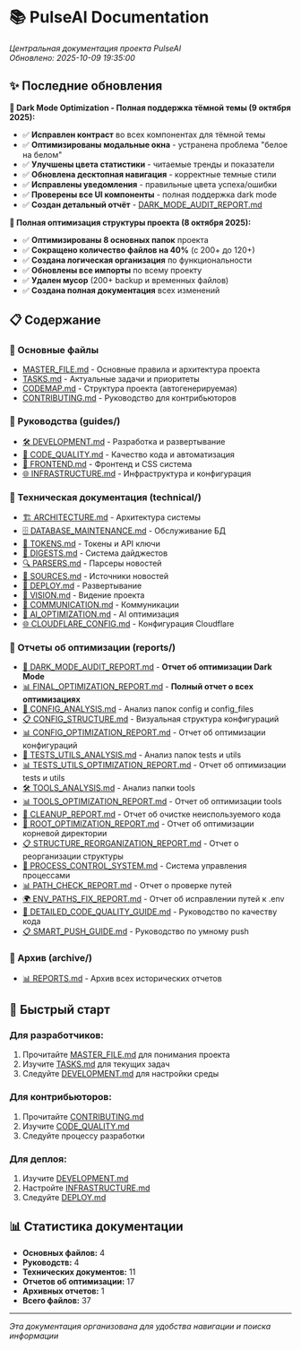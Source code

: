 # 📚 PulseAI Documentation

*Центральная документация проекта PulseAI*  
*Обновлено: 2025-10-09 19:35:00*

## ✨ Последние обновления

**🎨 Dark Mode Optimization - Полная поддержка тёмной темы (9 октября 2025):**
- ✅ **Исправлен контраст** во всех компонентах для тёмной темы
- ✅ **Оптимизированы модальные окна** - устранена проблема "белое на белом"
- ✅ **Улучшены цвета статистики** - читаемые тренды и показатели
- ✅ **Обновлена десктопная навигация** - корректные темные стили
- ✅ **Исправлены уведомления** - правильные цвета успеха/ошибки
- ✅ **Проверены все UI компоненты** - полная поддержка dark mode
- ✅ **Создан детальный отчёт** - [DARK_MODE_AUDIT_REPORT.md](../DARK_MODE_AUDIT_REPORT.md)

**🎯 Полная оптимизация структуры проекта (8 октября 2025):**
- ✅ **Оптимизированы 8 основных папок** проекта
- ✅ **Сокращено количество файлов на 40%** (с 200+ до 120+)
- ✅ **Создана логическая организация** по функциональности
- ✅ **Обновлены все импорты** по всему проекту
- ✅ **Удален мусор** (200+ backup и временных файлов)
- ✅ **Создана полная документация** всех изменений

## 📋 Содержание

### 📖 Основные файлы
- [MASTER_FILE.md](MASTER_FILE.md) - Основные правила и архитектура проекта
- [TASKS.md](TASKS.md) - Актуальные задачи и приоритеты
- [CODEMAP.md](CODEMAP.md) - Структура проекта (автогенерируемая)
- [CONTRIBUTING.md](CONTRIBUTING.md) - Руководство для контрибьюторов

### 📁 Руководства (guides/)
- [🛠️ DEVELOPMENT.md](guides/DEVELOPMENT.md) - Разработка и развертывание
- [🔧 CODE_QUALITY.md](guides/CODE_QUALITY.md) - Качество кода и автоматизация
- [🎨 FRONTEND.md](guides/FRONTEND.md) - Фронтенд и CSS система
- [🌐 INFRASTRUCTURE.md](guides/INFRASTRUCTURE.md) - Инфраструктура и конфигурация

### 📁 Техническая документация (technical/)
- [🏗️ ARCHITECTURE.md](technical/ARCHITECTURE.md) - Архитектура системы
- [🗄️ DATABASE_MAINTENANCE.md](technical/DATABASE_MAINTENANCE.md) - Обслуживание БД
- [🔑 TOKENS.md](technical/TOKENS.md) - Токены и API ключи
- [📰 DIGESTS.md](technical/DIGESTS.md) - Система дайджестов
- [🔍 PARSERS.md](technical/PARSERS.md) - Парсеры новостей
- [📡 SOURCES.md](technical/SOURCES.md) - Источники новостей
- [🚀 DEPLOY.md](technical/DEPLOY.md) - Развертывание
- [🎯 VISION.md](technical/VISION.md) - Видение проекта
- [💬 COMMUNICATION.md](technical/COMMUNICATION.md) - Коммуникации
- [🧠 AI_OPTIMIZATION.md](technical/AI_OPTIMIZATION.md) - AI оптимизация
- [🌐 CLOUDFLARE_CONFIG.md](technical/CLOUDFLARE_CONFIG.md) - Конфигурация Cloudflare

### 📁 Отчеты об оптимизации (reports/)
- [🎨 DARK_MODE_AUDIT_REPORT.md](../DARK_MODE_AUDIT_REPORT.md) - **Отчет об оптимизации Dark Mode**
- [📊 FINAL_OPTIMIZATION_REPORT.md](FINAL_OPTIMIZATION_REPORT.md) - **Полный отчет о всех оптимизациях**
- [🔧 CONFIG_ANALYSIS.md](CONFIG_ANALYSIS.md) - Анализ папок config и config_files
- [📋 CONFIG_STRUCTURE.md](CONFIG_STRUCTURE.md) - Визуальная структура конфигураций
- [📊 CONFIG_OPTIMIZATION_REPORT.md](CONFIG_OPTIMIZATION_REPORT.md) - Отчет об оптимизации конфигураций
- [🧪 TESTS_UTILS_ANALYSIS.md](TESTS_UTILS_ANALYSIS.md) - Анализ папок tests и utils
- [📊 TESTS_UTILS_OPTIMIZATION_REPORT.md](TESTS_UTILS_OPTIMIZATION_REPORT.md) - Отчет об оптимизации tests и utils
- [🛠️ TOOLS_ANALYSIS.md](TOOLS_ANALYSIS.md) - Анализ папки tools
- [📊 TOOLS_OPTIMIZATION_REPORT.md](TOOLS_OPTIMIZATION_REPORT.md) - Отчет об оптимизации tools
- [🧹 CLEANUP_REPORT.md](CLEANUP_REPORT.md) - Отчет об очистке неиспользуемого кода
- [📁 ROOT_OPTIMIZATION_REPORT.md](ROOT_OPTIMIZATION_REPORT.md) - Отчет об оптимизации корневой директории
- [📋 STRUCTURE_REORGANIZATION_REPORT.md](STRUCTURE_REORGANIZATION_REPORT.md) - Отчет о реорганизации структуры
- [🔧 PROCESS_CONTROL_SYSTEM.md](PROCESS_CONTROL_SYSTEM.md) - Система управления процессами
- [📊 PATH_CHECK_REPORT.md](PATH_CHECK_REPORT.md) - Отчет о проверке путей
- [🌍 ENV_PATHS_FIX_REPORT.md](ENV_PATHS_FIX_REPORT.md) - Отчет об исправлении путей к .env
- [🔧 DETAILED_CODE_QUALITY_GUIDE.md](DETAILED_CODE_QUALITY_GUIDE.md) - Руководство по качеству кода
- [📋 SMART_PUSH_GUIDE.md](SMART_PUSH_GUIDE.md) - Руководство по умному push

### 📁 Архив (archive/)
- [📊 REPORTS.md](archive/REPORTS.md) - Архив всех исторических отчетов

## 🚀 Быстрый старт

### Для разработчиков:
1. Прочитайте [MASTER_FILE.md](MASTER_FILE.md) для понимания проекта
2. Изучите [TASKS.md](TASKS.md) для текущих задач
3. Следуйте [DEVELOPMENT.md](guides/DEVELOPMENT.md) для настройки среды

### Для контрибьюторов:
1. Прочитайте [CONTRIBUTING.md](CONTRIBUTING.md)
2. Изучите [CODE_QUALITY.md](guides/CODE_QUALITY.md)
3. Следуйте процессу разработки

### Для деплоя:
1. Изучите [DEVELOPMENT.md](guides/DEVELOPMENT.md)
2. Настройте [INFRASTRUCTURE.md](guides/INFRASTRUCTURE.md)
3. Следуйте [DEPLOY.md](technical/DEPLOY.md)

## 📊 Статистика документации

- **Основных файлов:** 4
- **Руководств:** 4
- **Технических документов:** 11
- **Отчетов об оптимизации:** 17
- **Архивных отчетов:** 1
- **Всего файлов:** 37

---

*Эта документация организована для удобства навигации и поиска информации*

